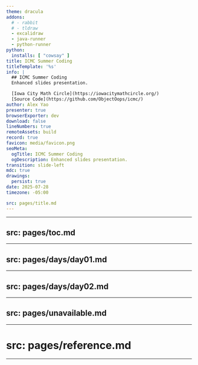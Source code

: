 ```yaml
---
theme: dracula
addons:
  # - rabbit
  # - tldraw
  - excalidraw
  - java-runner
  - python-runner
python:
  installs: [ "cowsay" ]
title: ICMC Summer Coding
titleTemplate: '%s'
info: |
  ## ICMC Summer Coding
  Enhanced slides presentation.

  [Iowa City Math Circle](https://iowacitymathcircle.org/)  
  [Source Code](https://github.com/ObjectOops/icmc/)
author: Alex Yao
presenter: true
browserExporter: dev
download: false
lineNumbers: true
remoteAssets: build
record: true
favicon: media/favicon.png
seoMeta:
  ogTitle: ICMC Summer Coding
  ogDescription: Enhanced slides presentation.
transition: slide-left
mdc: true
drawings:
  persist: true
date: 2025-07-28
timezone: -05:00

src: pages/title.md
---
```


---
src: pages/toc.md
---

---
src: pages/days/day01.md
---

---
src: pages/days/day02.md
---

---
src: pages/unavailable.md
---

---
# src: pages/reference.md
---
